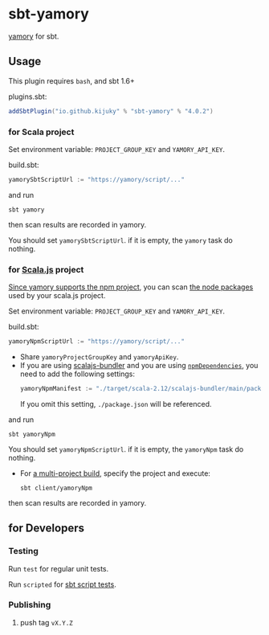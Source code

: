 # sbt-yamory

[yamory](https://yamory.io/) for sbt.

## Usage

This plugin requires `bash`, and sbt 1.6+

plugins.sbt:

```sbt
addSbtPlugin("io.github.kijuky" % "sbt-yamory" % "4.0.2")
```

### for Scala project

Set environment variable: `PROJECT_GROUP_KEY` and `YAMORY_API_KEY`.

build.sbt:

```sbt
yamorySbtScriptUrl := "https://yamory/script/..."
```

and run

```shell
sbt yamory
```

then scan results are recorded in yamory.

You should set `yamorySbtScriptUrl`. if it is empty, the `yamory` task do nothing.

### for [Scala.js](https://www.scala-js.org/) project

[Since yamory supports the npm project](https://yamory.io/docs/command-scan-npm/),
you can scan [the node packages](https://www.npmjs.com/) used by your scala.js project.

Set environment variable: `PROJECT_GROUP_KEY` and `YAMORY_API_KEY`.

build.sbt:

```sbt
yamoryNpmScriptUrl := "https://yamory/script/..."
```

- Share `yamoryProjectGroupKey` and `yamoryApiKey`.
- If you are using [scalajs-bundler](https://github.com/scalacenter/scalajs-bundler)
  and you are using [`npmDependencies`](https://scalacenter.github.io/scalajs-bundler/reference.html#npm-dependencies),
  you need to add the following settings:
  ```sbt
  yamoryNpmManifest := "./target/scala-2.12/scalajs-bundler/main/package.json"
  ```
  If you omit this setting, `./package.json` will be referenced.

and run

```shell
sbt yamoryNpm
```

You should set `yamoryNpmScriptUrl`. if it is empty, the `yamoryNpm` task do nothing.

- For [a multi-project build](https://www.scala-sbt.org/1.x/docs/Multi-Project.html),
  specify the project and execute:
  ```shell
  sbt client/yamoryNpm
  ```

then scan results are recorded in yamory.

## for Developers

### Testing

Run `test` for regular unit tests.

Run `scripted` for [sbt script tests](http://www.scala-sbt.org/1.x/docs/Testing-sbt-plugins.html).

### Publishing

1. push tag `vX.Y.Z`
